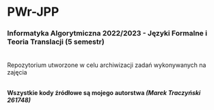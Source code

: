 # PWr-JPP
### Informatyka Algorytmiczna 2022/2023 - Języki Formalne i Teoria Translacji (5 semestr)<br/><br/>

Repozytorium utworzone w celu archiwizacji zadań wykonywanych na zajęcia<br/><br/>

**Wszystkie kody źródłowe są mojego autorstwa _(Marek Traczyński 261748)_**
